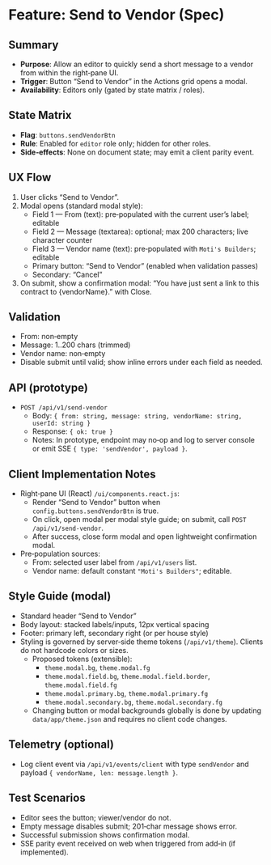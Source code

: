 # Feature: Send to Vendor (Spec)

## Summary
- **Purpose**: Allow an editor to quickly send a short message to a vendor from within the right‑pane UI.
- **Trigger**: Button “Send to Vendor” in the Actions grid opens a modal.
- **Availability**: Editors only (gated by state matrix / roles).

## State Matrix
- **Flag**: `buttons.sendVendorBtn`
- **Rule**: Enabled for `editor` role only; hidden for other roles.
- **Side‑effects**: None on document state; may emit a client parity event.

## UX Flow
1) User clicks “Send to Vendor”.
2) Modal opens (standard modal style):
   - Field 1 — From (text): pre‑populated with the current user’s label; editable
   - Field 2 — Message (textarea): optional; max 200 characters; live character counter
   - Field 3 — Vendor name (text): pre‑populated with `Moti's Builders`; editable
   - Primary button: “Send to Vendor” (enabled when validation passes)
   - Secondary: “Cancel”
3) On submit, show a confirmation modal: “You have just sent a link to this contract to {vendorName}.” with Close.

## Validation
- From: non‑empty
- Message: 1..200 chars (trimmed)
- Vendor name: non‑empty
- Disable submit until valid; show inline errors under each field as needed.

## API (prototype)
- `POST /api/v1/send-vendor`
  - Body: `{ from: string, message: string, vendorName: string, userId: string }`
  - Response: `{ ok: true }`
  - Notes: In prototype, endpoint may no‑op and log to server console or emit SSE `{ type: 'sendVendor', payload }`.

## Client Implementation Notes
- Right‑pane UI (React) `/ui/components.react.js`:
  - Render “Send to Vendor” button when `config.buttons.sendVendorBtn` is true.
  - On click, open modal per modal style guide; on submit, call `POST /api/v1/send-vendor`.
  - After success, close form modal and open lightweight confirmation modal.
- Pre‑population sources:
  - From: selected user label from `/api/v1/users` list.
  - Vendor name: default constant `"Moti's Builders"`; editable.

## Style Guide (modal)
- Standard header “Send to Vendor”
- Body layout: stacked labels/inputs, 12px vertical spacing
- Footer: primary left, secondary right (or per house style)
- Styling is governed by server‑side theme tokens (`/api/v1/theme`). Clients do not hardcode colors or sizes.
  - Proposed tokens (extensible):
    - `theme.modal.bg`, `theme.modal.fg`
    - `theme.modal.field.bg`, `theme.modal.field.border`, `theme.modal.field.fg`
    - `theme.modal.primary.bg`, `theme.modal.primary.fg`
    - `theme.modal.secondary.bg`, `theme.modal.secondary.fg`
  - Changing button or modal backgrounds globally is done by updating `data/app/theme.json` and requires no client code changes.

## Telemetry (optional)
- Log client event via `/api/v1/events/client` with type `sendVendor` and payload `{ vendorName, len: message.length }`.

## Test Scenarios
- Editor sees the button; viewer/vendor do not.
- Empty message disables submit; 201‑char message shows error.
- Successful submission shows confirmation modal.
- SSE parity event received on web when triggered from add‑in (if implemented).
